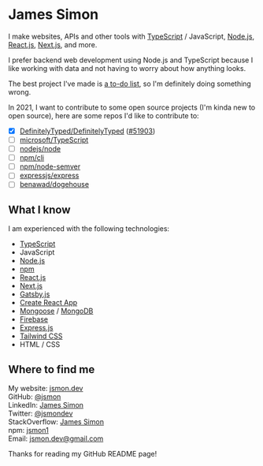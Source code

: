# James Simon
I make websites, APIs and other tools with [TypeScript](https://github.com/microsoft/TypeScript) / JavaScript, [Node.js](https://github.com/nodejs/node), [React.js](https://github.com/facebook/react), [Next.js](https://github.com/vercel/next.js), and more.

I prefer backend web development using Node.js and TypeScript because I like working with data and not having to worry about how anything looks.

The best project I've made is [a to-do list](https://todite.vercel.app/), so I'm definitely doing something wrong.

In 2021, I want to contribute to some open source projects (I'm kinda new to open source), here are some repos I'd like to contribute to:
- [x] [DefinitelyTyped/DefinitelyTyped](https://github.com/DefinitelyTyped/DefinitelyTyped) ([#51903](https://github.com/DefinitelyTyped/DefinitelyTyped/pull/51903))
- [ ] [microsoft/TypeScript](https://github.com/microsoft/TypeScript)
- [ ] [nodejs/node](https://github.com/nodejs/node)
- [ ] [npm/cli](https://github.com/npm/cli)
- [ ] [npm/node-semver](https://github.com/npm/node-semver)
- [ ] [expressjs/express](https://github.com/expressjs/express)
- [ ] [benawad/dogehouse](https://github.com/benawad/dogehouse)

## What I know
I am experienced with the following technologies:
* [TypeScript](https://github.com/microsoft/TypeScript)
* JavaScript
* [Node.js](https://github.com/nodejs/node)
* [npm](https://github.com/npm/cli)
* [React.js](https://github.com/facebook/react)
* [Next.js](https://github.com/vercel/next.js)
* [Gatsby.js](https://github.com/gatsbyjs/gatsby)
* [Create React App](https://github.com/facebook/create-react-app)
* [Mongoose](https://github.com/Automattic/mongoose) / [MongoDB](https://github.com/mongodb/node-mongodb-native)
* [Firebase](https://github.com/firebase/firebase-js-sdk)
* [Express.js](https://github.com/expressjs/express)
* [Tailwind CSS](https://github.com/tailwindlabs/tailwindcss)
* HTML / CSS

## Where to find me
My website: [jsmon.dev](https://jsmon.dev/)  
GitHub: [@jsmon](https://github.com/jsmon)  
LinkedIn: [James Simon](https://www.linkedin.com/in/james-simon-a19baa206)  
Twitter: [@jsmondev](https://twitter.com/jsmondev)  
StackOverflow: [James Simon](https://stackoverflow.com/users/15100869)  
npm: [jsmon1](https://www.npmjs.com/~jsmon1)  
Email: [jsmon.dev@gmail.com](mailto:jsmon.dev@gmail.com)  

Thanks for reading my GitHub README page!
